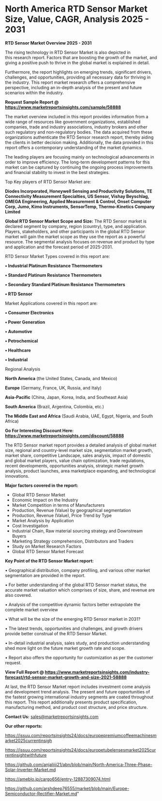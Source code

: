 # North America RTD Sensor Market Size, Value, CAGR, Analysis 2025 - 2031

<Strong> RTD Sensor Market Overview 2025 - 2031</strong>

The rising technology in RTD Sensor Market is also depicted in this research report. Factors that are boosting the growth of the market, and giving a positive push to thrive in the global market is explained in detail.

Furthermore, the report highlights on emerging trends, significant drivers, challenges, and opportunities, providing all necessary data for thriving in the industry. This report market research offers a comprehensive perspective, including an in-depth analysis of the present and future scenarios within the industry.

<strong>Request Sample Report @ <a href=https://www.marketreportsinsights.com/sample/58888>https://www.marketreportsinsights.com/sample/58888</a></strong>

The market overview included in this report provides information from a wide range of resources like government organizations, established companies, trade and industry associations, industry brokers and other such regulatory and non-regulatory bodies. The data acquired from these organizations authenticate the RTD Sensor research report, thereby aiding the clients in better decision making. Additionally, the data provided in this report offers a contemporary understanding of the market dynamics.

The leading players are focusing mainly on technological advancements in order to improve efficiency. The long-term development patterns for this market can be captured by continuing the ongoing process improvements and financial stability to invest in the best strategies.

Top Key players of RTD Sensor Market are:

<strong>Diodes Incorporated, Honeywell Sensing and Productivity Solutions, TE Connectivity Measurement Specialties, US Sensor, Vishay Beyschlag, OMEGA Engineering, Applied Measurement & Control, Onset Computer Corp, Jumo, Kimo Instruments, SensorTemp, Thermo-Kinetics Company Limited</strong>

<strong><b>Global RTD Sensor Market Scope and Size:</b></strong>
The RTD Sensor market is declared segment by company, region (country), type, and application. Players, stakeholders, and other participants in the global RTD Sensor market will gain the market scope as they use the report as a powerful resource. The segmental analysis focuses on revenue and product by type and application and the forecast period of 2025-2031.

RTD Sensor Market Types covered in this report are:

<strong>• Industrial Platinum Resistance Thermometers

• Standard Platinum Resistance Thermometers

• Secondary Standard Platinum Resistance Thermometers

• RTD Sensor</strong>

Market Applications covered in this report are:

<strong>• Consumer Electronics

• Power Generation

• Automotive

• Petrochemical

• Healthcare

• Industrial</strong> 

Regional Analysis

<strong>North America</strong> (the United States, Canada, and Mexico)

<strong>Europe</strong> (Germany, France, UK, Russia, and Italy)

<strong>Asia-Pacific</strong> (China, Japan, Korea, India, and Southeast Asia)

<strong>South America</strong> (Brazil, Argentina, Colombia, etc.)

<strong>The Middle East and Africa</strong> (Saudi Arabia, UAE, Egypt, Nigeria, and South Africa)

<strong>Go For Interesting Discount Here: <a href=https://www.marketreportsinsights.com/discount/58888>https://www.marketreportsinsights.com/discount/58888</a></strong>

The RTD Sensor market report provides a detailed analysis of global market size, regional and country-level market size, segmentation market growth, market share, competitive Landscape, sales analysis, impact of domestic and global market players, value chain optimization, trade regulations, recent developments, opportunities analysis, strategic market growth analysis, product launches, area marketplace expanding, and technological innovations.

<strong><b>Major factors covered in the report:</b></strong>
<ul>
  <li>Global RTD Sensor Market </li>
  <li>Economic Impact on the Industry</li>
  <li>Market Competition in terms of Manufacturers</li>
  <li>Production, Revenue (Value) by geographical segmentation</li>
  <li>Production, Revenue (Value), Price Trend by Type</li>
  <li>Market Analysis by Application</li>
  <li>Cost Investigation</li>
  <li>Industrial Chain, Raw material sourcing strategy and Downstream Buyers</li>
  <li>Marketing Strategy comprehension, Distributors and Traders</li>
  <li>Study on Market Research Factors</li>
  <li>Global RTD Sensor Market Forecast</li>
</ul>

<strong><b>Key Point of the RTD Sensor Market report:</b></strong>

• Geographical distribution, company profiling, and various other market segmentation are provided in the report.

• For better understanding of the global RTD Sensor market status, the accurate market valuation which comprises of size, share, and revenue are also covered.

• Analysis of the competitive dynamic factors better extrapolate the complete market overview

• What will be the size of the emerging RTD Sensor market in 2031?

• The latest trends, opportunities and challenges, and growth drivers provide better construal of the RTD Sensor Market.

• In-detail industrial analysis, sales study, and production understanding shed more light on the future market growth rate and scope.

• Report also offers the opportunity for customization as per the customer request.

<strong><b>View Full Report @ <a href=https://www.marketreportsinsights.com/industry-forecast/rtd-sensor-market-growth-and-size-2021-58888>https://www.marketreportsinsights.com/industry-forecast/rtd-sensor-market-growth-and-size-2021-58888</a></b></strong>


At last, the RTD Sensor Market report includes investment come analysis and development trend analysis. The present and future opportunities of the fastest growing international industry segments are coated throughout this report. This report additionally presents product specification, manufacturing method, and product cost structure, and price structure.

<strong>Contact Us:</strong>
sales@marketreportsinsights.com

<strong>Our other reports:</strong>

<a href=https://issuu.com/reportsinsights24/docs/europepremiumcoffeemachinesmarket2025currentinsigh>https://issuu.com/reportsinsights24/docs/europepremiumcoffeemachinesmarket2025currentinsigh</a>

<a href=https://issuu.com/reportsinsights24/docs/europetubelensesmarket2025currentinsightwithfuture>https://issuu.com/reportsinsights24/docs/europetubelensesmarket2025currentinsightwithfuture</a>

<a href=https://github.com/anjaliiii21/abn/blob/main/North-America-Three-Phase-Solar-Inverter-Market.md>https://github.com/anjaliiii21/abn/blob/main/North-America-Three-Phase-Solar-Inverter-Market.md</a>

<a href=https://ameblo.jp/cargo656/entry-12887309074.html>https://ameblo.jp/cargo656/entry-12887309074.html</a>

<a href=https://github.com/arshdeep76555/market/blob/main/Europe-Semiconductor-Rectifier-Market.md>https://github.com/arshdeep76555/market/blob/main/Europe-Semiconductor-Rectifier-Market.md</a>"
